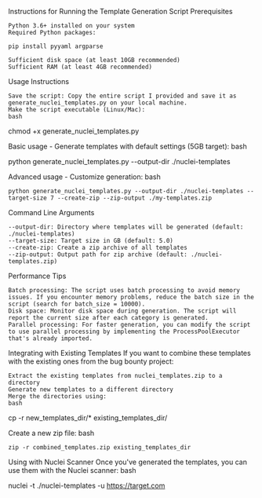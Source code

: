 Instructions for Running the Template Generation Script
Prerequisites

    Python 3.6+ installed on your system
    Required Python packages:

    pip install pyyaml argparse

    Sufficient disk space (at least 10GB recommended)
    Sufficient RAM (at least 4GB recommended)

Usage Instructions

    Save the script: Copy the entire script I provided and save it as generate_nuclei_templates.py on your local machine.
    Make the script executable (Linux/Mac):
    bash

chmod +x generate_nuclei_templates.py

Basic usage - Generate templates with default settings (5GB target):
bash

python generate_nuclei_templates.py --output-dir ./nuclei-templates

Advanced usage - Customize generation:
bash

    python generate_nuclei_templates.py --output-dir ./nuclei-templates --target-size 7 --create-zip --zip-output ./my-templates.zip

Command Line Arguments

    --output-dir: Directory where templates will be generated (default: ./nuclei-templates)
    --target-size: Target size in GB (default: 5.0)
    --create-zip: Create a zip archive of all templates
    --zip-output: Output path for zip archive (default: ./nuclei-templates.zip)

Performance Tips

    Batch processing: The script uses batch processing to avoid memory issues. If you encounter memory problems, reduce the batch size in the script (search for batch_size = 10000).
    Disk space: Monitor disk space during generation. The script will report the current size after each category is generated.
    Parallel processing: For faster generation, you can modify the script to use parallel processing by implementing the ProcessPoolExecutor that's already imported.

Integrating with Existing Templates
If you want to combine these templates with the existing ones from the bug bounty project:

    Extract the existing templates from nuclei_templates.zip to a directory
    Generate new templates to a different directory
    Merge the directories using:
    bash

cp -r new_templates_dir/* existing_templates_dir/

Create a new zip file:
bash

    zip -r combined_templates.zip existing_templates_dir

Using with Nuclei Scanner
Once you've generated the templates, you can use them with the Nuclei scanner:
bash

nuclei -t ./nuclei-templates -u https://target.com

